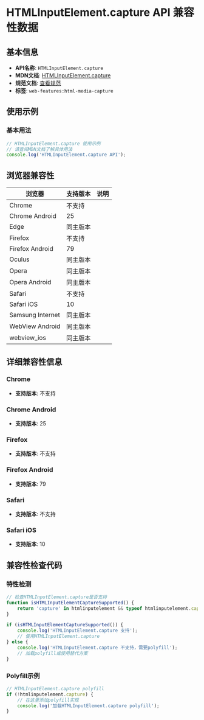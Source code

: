 # HTMLInputElement.capture API 兼容性数据

## 基本信息

- **API名称**: `HTMLInputElement.capture`
- **MDN文档**: [HTMLInputElement.capture](https://developer.mozilla.org/docs/Web/API/HTMLInputElement/capture)
- **规范文档**: [查看规范](https://w3c.github.io/html-media-capture/#dom-htmlinputelement-capture)
- **标签**: `web-features:html-media-capture`

## 使用示例

### 基本用法

```javascript
// HTMLInputElement.capture 使用示例
// 请查阅MDN文档了解具体用法
console.log('HTMLInputElement.capture API');
```

## 浏览器兼容性

| 浏览器 | 支持版本 | 说明 |
|--------|----------|------|
| Chrome | 不支持 |  |
| Chrome Android | 25 |  |
| Edge | 同主版本 |  |
| Firefox | 不支持 |  |
| Firefox Android | 79 |  |
| Oculus | 同主版本 |  |
| Opera | 同主版本 |  |
| Opera Android | 同主版本 |  |
| Safari | 不支持 |  |
| Safari iOS | 10 |  |
| Samsung Internet | 同主版本 |  |
| WebView Android | 同主版本 |  |
| webview_ios | 同主版本 |  |

## 详细兼容性信息

### Chrome

- **支持版本**: 不支持

### Chrome Android

- **支持版本**: 25

### Firefox

- **支持版本**: 不支持

### Firefox Android

- **支持版本**: 79

### Safari

- **支持版本**: 不支持

### Safari iOS

- **支持版本**: 10

## 兼容性检查代码

### 特性检测

```javascript
// 检查HTMLInputElement.capture是否支持
function isHTMLInputElementCaptureSupported() {
    return 'capture' in htmlinputelement && typeof htmlinputelement.capture === 'function';
}

if (isHTMLInputElementCaptureSupported()) {
    console.log('HTMLInputElement.capture 支持');
    // 使用HTMLInputElement.capture
} else {
    console.log('HTMLInputElement.capture 不支持，需要polyfill');
    // 加载polyfill或使用替代方案
}
```

### Polyfill示例

```javascript
// HTMLInputElement.capture polyfill
if (!htmlinputelement.capture) {
    // 在这里添加polyfill实现
    console.log('加载HTMLInputElement.capture polyfill');
}
```


